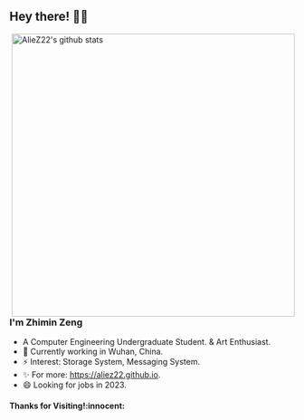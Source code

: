 <!-- Greeting -->
## Hey there! :wave::smiley:

<a href="https://github.com/AlieZ22?tab=repositories">
  <img width="500" height="auto" align="right" alt="AlieZ22's github stats" 
       src="https://github-readme-stats.vercel.app/api?username=AlieZ22&show_icons=true&theme=algolia&count_private=true" />
</a> 

<!--Introduction -->
### I'm Zhimin Zeng

- A Computer Engineering Undergraduate Student. & Art Enthusiast.
- 🌱 Currently working in Wuhan, China.
- ⚡ Interest: Storage System, Messaging System.
- ✨ For more: https://aliez22.github.io.
- 😄 Looking for jobs in 2023.

<h4 align="left"> Thanks for Visiting!:innocent:</h4>



<!--
**AlieZ22/AlieZ22** is a ✨ _special_ ✨ repository because its `README.md` (this file) appears on your GitHub profile.

Here are some ideas to get you started:

- 🔭 I’m currently working on ...
- 🌱 I’m currently learning ...
- 👯 I’m looking to collaborate on ...
- 🤔 I’m looking for help with ...
- 💬 Ask me about ...
- 📫 How to reach me: ...
- 😄 Pronouns: ...
- ⚡ Fun fact: ...
-->

